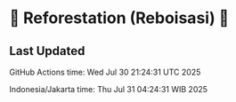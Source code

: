 
# 🌳 Reforestation (Reboisasi) 🌲

## Last Updated

GitHub Actions time: Wed Jul 30 21:24:31 UTC 2025

Indonesia/Jakarta time: Thu Jul 31 04:24:31 WIB 2025

